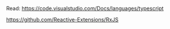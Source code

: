 Read:
https://code.visualstudio.com/Docs/languages/typescript

https://github.com/Reactive-Extensions/RxJS

